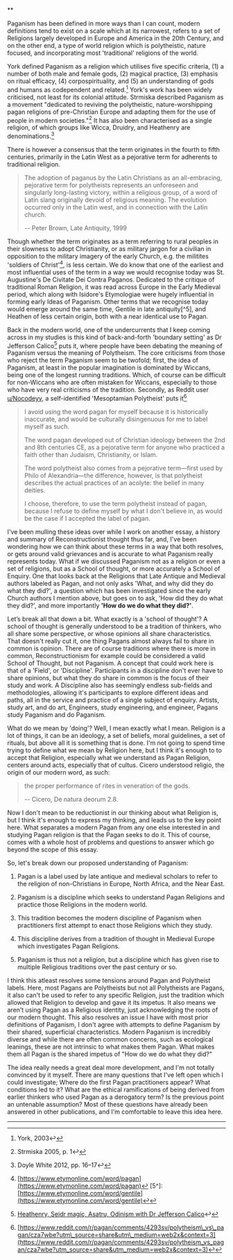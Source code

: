 **

Paganism has been defined in more ways than I can count, modern definitions tend to exist on a scale which at its narrowest, refers to a set of Religions largely developed in Europe and America in the 20th Century, and on the other end, a type of world religion which is polytheistic, nature focused, and incorporating most 'traditional' religions of the world.

York defined Paganism as a religion which utilises five specific criteria, (1) a number of both male and female gods, (2) magical practice, (3) emphasis on ritual efficacy, (4) corpospirituality, and (5) an understanding of gods and humans as codependent and related.[^1] York's work has been widely criticised, not least for its colonial attitude. Strmiska described Paganism as a movement "dedicated to reviving the polytheistic, nature-worshipping pagan religions of pre-Christian Europe and adapting them for the use of people in modern societies."[^2] It has also been characterised as a single religion, of which groups like Wicca, Druidry, and Heathenry are denominations.[^3]

There is however a consensus that the term originates in the fourth to fifth centuries, primarily in the Latin West as a pejorative term for adherents to traditional religion.

> The adoption of paganus by the Latin Christians as an all-embracing, pejorative term for polytheists represents an unforeseen and singularly long-lasting victory, within a religious group, of a word of Latin slang originally devoid of religious meaning. The evolution occurred only in the Latin west, and in connection with the Latin church.
>
> -- Peter Brown, Late Antiquity, 1999

Though whether the term originates as a term referring to rural peoples in their slowness to adopt Christianity, or as military jargon for a civilian in opposition to the military imagery of the early Church, e.g. the militites 'soldiers of Christ'[^4], is less certain. We do know that one of the earliest and most influential uses of the term in a way we would recognise today was St. Augustine's De Civitate Dei Contra Paganos. Dedicated to the critique of traditional Roman Religion, it was read across Europe in the Early Medieval period, which along with Isidore's Etymologiae were hugely influential in forming early Ideas of Paganism. Other terms that we recognise today would emerge around the same time, Gentile in late antiquity[^5], and Heathen of less certain origin, both with a near identical use to Pagan.

Back in the modern world, one of the undercurrents that I keep coming across in my studies is this kind of back-and-forth 'boundary setting' as Dr Jefferson Calico[^6] puts it, where people have been debating the meaning of Paganism versus the meaning of Polytheism. The core criticisms from those who reject the term Paganism seem to be twofold; first, the idea of Paganism, at least in the popular imagination is dominated by Wiccans, being one of the longest running traditions. Which, of course can be difficult for non-Wiccans who are often mistaken for Wiccans, especially to those who have very real criticisms of the tradition. Secondly, as Reddit user [u/Nocodeyv](https://www.reddit.com/user/Nocodeyv/), a self-identified 'Mesoptamian Polytheist' puts it[^7]

> I avoid using the word pagan for myself because it is historically inaccurate, and would be culturally disingenuous for me to label myself as such.
>
> The word pagan developed out of Christian ideology between the 2nd and 8th centuries CE, as a pejorative term for anyone who practiced a faith other than Judaism, Christianity, or Islam.
>
> The word polytheist also comes from a pejorative term—first used by Philo of Alexandria—the difference, however, is that polytheist describes the actual practices of an acolyte: the belief in many deities.
>
> I choose, therefore, to use the term polytheist instead of pagan, because I refuse to define myself by what I don't believe in, as would be the case if I accepted the label of pagan.

I've been mulling these ideas over while I work on another essay, a history and summary of Reconstructionist thought thus far, and, I've been wondering how we can think about these terms in a way that both resolves, or gets around valid grievances and is accurate to what Paganism really represents today. What if we discussed Paganism not as a religion or even a set of religions, but as a School of thought, or more accurately a School of Enquiry. One that looks back at the Religions that Late Antique and Medieval authors labeled as Pagan, and not only asks 'What, and why did they do what they did?', a question which has been investigated since the early Church authors I mention above, but goes on to ask, 'How did they do what they did?', and more importantly **'How do we do what they did?'**.

Let’s break all that down a bit. What exactly is a 'school of thought'? A school of thought is generally understood to be a tradition of thinkers, who all share some perspective, or whose opinions all share characteristics. That doesn't really cut it, one thing Pagans almost always fail to share in common is opinion. There are of course traditions where there is more in common, Reconstructionism for example could be considered a valid School of Thought, but not Paganism. A concept that could work here is that of a 'Field', or 'Discipline'. Participants in a discipline don't ever have to share opinions, but what they do share in common is the focus of their study and work. A Discipline also has seemingly endless sub-fields and methodologies, allowing it's participants to explore different ideas and paths, all in the service and practice of a single subject of enquiry. Artists, study art, and do art, Engineers, study engineering, and engineer, Pagans study Paganism and do Paganism.

What do we mean by 'doing'? Well, I mean exactly what I mean. Religion is a lot of things, it can be an ideology, a set of beliefs, moral guidelines, a set of rituals, but above all it is something that is done. I'm not going to spend time trying to define what we mean by Religion here, but I think it's enough to to accept that Religion, especially what we understand as Pagan Religion, centers around acts, especially that of cultus. Cicero understood religio, the origin of our modern word, as such:

> the proper performance of rites in veneration of the gods.
>
> -- Cicero, De natura deorum 2.8.

Now I don't mean to be reductionist in our thinking about what Religion is, but I think it's enough to express my thinking, and leads us to the key point here. What separates a modern Pagan from any one else interested in and studying Pagan religion is that the Pagan seeks to do it. This of course, comes with a whole host of problems and questions to answer which go beyond the scope of this essay.

So, let's break down our proposed understanding of Paganism:

1.  Pagan is a label used by late antique and medieval scholars to refer to the religion of non-Christians in Europe, North Africa, and the Near East.
    
2.  Paganism is a discipline which seeks to understand Pagan Religions and practice those Religions in the modern world.
    
3.  This tradition becomes the modern discipline of Paganism when practitioners first attempt to enact those Religions which they study.
    
4.  This discipline derives from a tradition of thought in Medieval Europe which investigates Pagan Religions.
    
5.  Paganism is thus not a religion, but a discipline which has given rise to multiple Religious traditions over the past century or so.
    

I think this atleast resolves some tensions around Pagan and Polytheist labels. Here, most Pagans are Polytheists but not all Polytheists are Pagans, it also can't be used to refer to any specific Religion, just the tradition which allowed that Religion to develop and gave it its impetus. It also means we aren’t using Pagan as a Religious identity, just acknowledging the roots of our modern thought. This also resolves an issue I have with most prior definitions of Paganism, I don't agree with attempts to define Paganism by their shared, superficial characteristics. Modern Paganism is incredibly diverse and while there are often common concerns, such as ecological leanings, these are not intrinsic to what makes them Pagan. What makes them all Pagan is the shared impetus of "How do we do what they did?"

The idea really needs a great deal more development, and I'm not totally convinced by it myself. There are many questions that I've left open which I could investigate; Where do the first Pagan practitioners appear? What conditions led to it? What are the ethical ramifications of being derived from earlier thinkers who used Pagan as a derogatory term? Is the previous point an untenable assumption? Most of these questions have already been answered in other publications, and I'm comfortable to leave this idea here.

---

[^1]:  York, 2003↩︎
[^2]:  Strmiska 2005, p. 1↩︎
[^3]:  Doyle White 2012, pp. 16–17↩︎
[^4]:  [https://www.etymonline.com/word/pagan](https://www.etymonline.com/word/pagan)↩︎
[5^]:  [https://www.etymonline.com/word/gentile](https://www.etymonline.com/word/gentile)↩︎
[^6]:  [Heathenry, Seidr magic, Asatru, Odinism with Dr Jefferson Calico](https://www.youtube.com/watch?v=UwK50_2DQwA)↩︎
[^7]:  [https://www.reddit.com/r/pagan/comments/4293sv/polytheism\_vs\_pagan/cza7wbe?utm\_source=share&utm\_medium=web2x&context=3](https://www.reddit.com/r/pagan/comments/4293sv/polytheism_vs_pagan/cza7wbe?utm_source=share&utm_medium=web2x&context=3)↩︎
